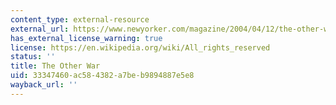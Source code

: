 ```yaml
---
content_type: external-resource
external_url: https://www.newyorker.com/magazine/2004/04/12/the-other-war
has_external_license_warning: true
license: https://en.wikipedia.org/wiki/All_rights_reserved
status: ''
title: The Other War
uid: 33347460-ac58-4382-a7be-b9894887e5e8
wayback_url: ''
---
```

